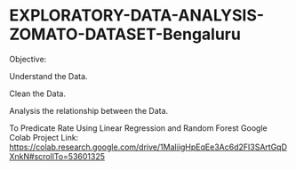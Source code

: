 # EXPLORATORY-DATA-ANALYSIS-ZOMATO-DATASET-Bengaluru
Objective:

Understand the Data.

Clean the Data. 

Analysis the relationship between the Data. 

To Predicate Rate Using Linear Regression and Random Forest
Google Colab Project Link: https://colab.research.google.com/drive/1MaIiigHpEqEe3Ac6d2FI3SArtGqDXnkN#scrollTo=53601325
